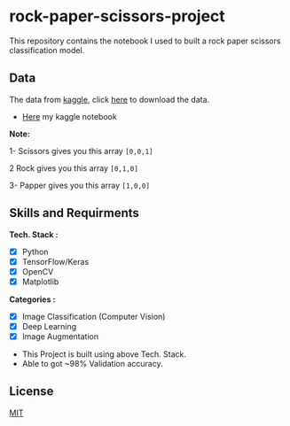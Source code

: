 # rock-paper-scissors-project
This repository contains the notebook I used to built a rock paper scissors classification model.

## Data

The data from [kaggle](https://www.kaggle.com/datasets/frtgnn/rock-paper-scissor), click [here](https://www.kaggle.com/datasets/frtgnn/rock-paper-scissor/download?datasetVersionNumber=1) to download the data.

* [Here](https://www.kaggle.com/code/tawfikelmetwally/image-classification-accuracy-98-4/notebook) my kaggle notebook
  
**Note:**
  
1- Scissors gives you this array  `[0,0,1]`

2 Rock gives you this array  `[0,1,0]`

3- Papper gives you this array `[1,0,0]`

## Skills and Requirments

**Tech. Stack :**
- [x] Python
- [x] TensorFlow/Keras
- [x] OpenCV
- [x] Matplotlib

**Categories :**
- [x] Image Classification (Computer Vision)
- [x] Deep Learning
- [x] Image Augmentation

* This Project is built using above Tech. Stack.
* Able to got ~98% Validation accuracy.

## License

[MIT]()
